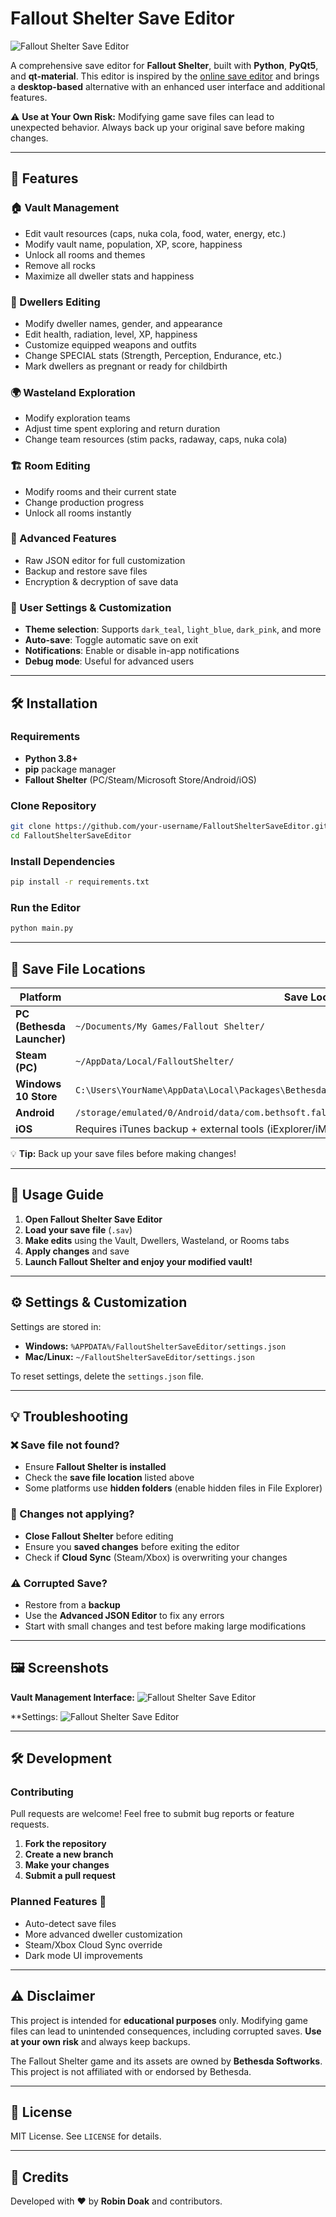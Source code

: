 # Fallout Shelter Save Editor

![Fallout Shelter Save Editor](https://github.com/skillerious/FalloutShelterSGE/blob/main/assets/Screenshot%202025-02-27%20201107.png)

A comprehensive save editor for **Fallout Shelter**, built with **Python**, **PyQt5**, and **qt-material**. This editor is inspired by the [online save editor](https://rakion99.github.io/shelter-editor/) and brings a **desktop-based** alternative with an enhanced user interface and additional features.

⚠ **Use at Your Own Risk:** Modifying game save files can lead to unexpected behavior. Always back up your original save before making changes.

---

## 🚀 Features

### 🏠 Vault Management
- Edit vault resources (caps, nuka cola, food, water, energy, etc.)
- Modify vault name, population, XP, score, happiness
- Unlock all rooms and themes
- Remove all rocks
- Maximize all dweller stats and happiness

### 👥 Dwellers Editing
- Modify dweller names, gender, and appearance
- Edit health, radiation, level, XP, happiness
- Customize equipped weapons and outfits
- Change SPECIAL stats (Strength, Perception, Endurance, etc.)
- Mark dwellers as pregnant or ready for childbirth

### 🌍 Wasteland Exploration
- Modify exploration teams
- Adjust time spent exploring and return duration
- Change team resources (stim packs, radaway, caps, nuka cola)

### 🏗️ Room Editing
- Modify rooms and their current state
- Change production progress
- Unlock all rooms instantly

### 🔧 Advanced Features
- Raw JSON editor for full customization
- Backup and restore save files
- Encryption & decryption of save data

### 🎨 User Settings & Customization
- **Theme selection**: Supports `dark_teal`, `light_blue`, `dark_pink`, and more
- **Auto-save**: Toggle automatic save on exit
- **Notifications**: Enable or disable in-app notifications
- **Debug mode**: Useful for advanced users

---

## 🛠 Installation

### Requirements
- **Python 3.8+**
- **pip** package manager
- **Fallout Shelter** (PC/Steam/Microsoft Store/Android/iOS)

### Clone Repository
```sh
git clone https://github.com/your-username/FalloutShelterSaveEditor.git
cd FalloutShelterSaveEditor
```

### Install Dependencies
```sh
pip install -r requirements.txt
```

### Run the Editor
```sh
python main.py
```

---

## 📂 Save File Locations

| Platform        | Save Location |
|----------------|--------------|
| **PC (Bethesda Launcher)** | `~/Documents/My Games/Fallout Shelter/` |
| **Steam (PC)** | `~/AppData/Local/FalloutShelter/` |
| **Windows 10 Store** | `C:\Users\YourName\AppData\Local\Packages\BethesdaSoftworks.FalloutShelter_SystemAppData\wgs\...` |
| **Android** | `/storage/emulated/0/Android/data/com.bethsoft.falloutshelter/files` |
| **iOS** | Requires iTunes backup + external tools (iExplorer/iMazing) |

💡 **Tip:** Back up your save files before making changes!

---

## 📜 Usage Guide

1. **Open Fallout Shelter Save Editor**
2. **Load your save file** (`.sav`)
3. **Make edits** using the Vault, Dwellers, Wasteland, or Rooms tabs
4. **Apply changes** and save
5. **Launch Fallout Shelter and enjoy your modified vault!**

---

## ⚙️ Settings & Customization

Settings are stored in:
- **Windows:** `%APPDATA%/FalloutShelterSaveEditor/settings.json`
- **Mac/Linux:** `~/FalloutShelterSaveEditor/settings.json`

To reset settings, delete the `settings.json` file.

---

## 💡 Troubleshooting

### ❌ Save file not found?
- Ensure **Fallout Shelter is installed**
- Check the **save file location** listed above
- Some platforms use **hidden folders** (enable hidden files in File Explorer)

### 🔄 Changes not applying?
- **Close Fallout Shelter** before editing
- Ensure you **saved changes** before exiting the editor
- Check if **Cloud Sync** (Steam/Xbox) is overwriting your changes

### ⚠️ Corrupted Save?
- Restore from a **backup**
- Use the **Advanced JSON Editor** to fix any errors
- Start with small changes and test before making large modifications

---

## 🖼 Screenshots

**Vault Management Interface:**
![Fallout Shelter Save Editor](https://github.com/skillerious/FalloutShelterSGE/blob/main/assets/Screenshot%202025-02-27%20201107.png)

**Settings:
![Fallout Shelter Save Editor](https://github.com/skillerious/FalloutShelterSGE/blob/main/assets/Screenshot%202025-02-27%20201128.png)

---

## 🛠 Development

### Contributing
Pull requests are welcome! Feel free to submit bug reports or feature requests.

1. **Fork the repository**
2. **Create a new branch**
3. **Make your changes**
4. **Submit a pull request**

### Planned Features 🚀
- Auto-detect save files
- More advanced dweller customization
- Steam/Xbox Cloud Sync override
- Dark mode UI improvements

---

## ⚠ Disclaimer
This project is intended for **educational purposes** only. Modifying game files can lead to unintended consequences, including corrupted saves. **Use at your own risk** and always keep backups.

The Fallout Shelter game and its assets are owned by **Bethesda Softworks**. This project is not affiliated with or endorsed by Bethesda.

---

## 📜 License
MIT License. See `LICENSE` for details.

---

## 📢 Credits
Developed with ❤️ by **Robin Doak** and contributors.
